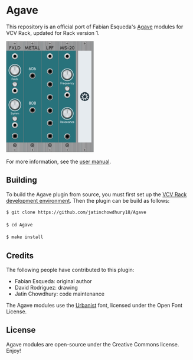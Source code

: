 # Agave

This repository is an official port of Fabian Esqueda's [Agave](https://github.com/fabianesqueda/Agave) modules for VCV Rack, updated for Rack version 1.

<img src="./doc/Screenshots/SharpWavefolder.png" alt="Pic" height="300"><img src="./doc/Screenshots/MetallicNoise.png" alt="Pic" height="300"><img src="./doc/Screenshots/LowpassFilterBank.png" alt="Pic" height="300"><img src="./doc/Screenshots/MS20VCF.png" alt="Pic" height="300"><img src="./doc/Screenshots/AgaveBlank.png" alt="Pic" height="300">

For more information, see the [user manual](./doc/Manual.md).

## Building

To build the Agave plugin from source, you must first set up the [VCV Rack development environment](https://vcvrack.com/manual/Building#building-rack-plugins). Then the plugin can be build as follows:

```bash
$ git clone https://github.com/jatinchowdhury18/Agave

$ cd Agave

$ make install
```

## Credits

The following people have contributed to this plugin:

- Fabian Esqueda: original author
- David Rodriguez: drawing
- Jatin Chowdhury: code maintenance

The Agave modules use the [Urbanist](https://github.com/coreywho/Urbanist) font, licensed under the Open Font License.

## License

Agave modules are open-source under the Creative Commons license. Enjoy!
